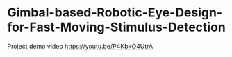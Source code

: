 # Gimbal-based-Robotic-Eye-Design-for-Fast-Moving-Stimulus-Detection

Project demo video https://youtu.be/P4KbkO4UtrA

